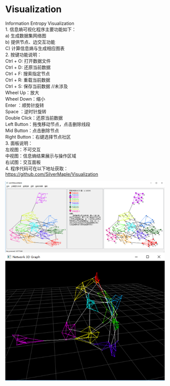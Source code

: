 # Visualization
Information Entropy Visualization  
    1.	信息熵可视化程序主要功能如下：  
    a)	生成数据集网络图  
    b)	提供节点、边交互功能  
    C)	计算信息熵与生成相应图表  
    2. 按键功能说明：  
    Ctrl   +   O: 打开数据文件   
    Ctrl   +   D: 还原当前数据  
    Ctrl   +   F: 搜索指定节点  
    Ctrl   +   R: 重载当前数据  
    Ctrl   +   S: 保存当前数据 //未涉及  
    Wheel   Up：放大  
    Wheel Down：缩小  
    Enter       ：顺势针旋转  
    Space       ：逆时针旋转  
    Double Click：还原当前数据  
    Left  Button：拖曳移动节点，点击删除线段  
    Mid   Button：点击删除节点  
    Right Button：右键选择节点社区  
    3. 面板说明：  
    左视图：不可交互  
    中视图：信息熵结果展示与操作区域  
    右试图：交互面板  
    4. 程序代码可在以下地址获取：  
    https://github.com/SilverMaple/Visualization  
      
![Image 1](https://github.com/SilverMaple/Visualization/blob/master/c_plus/UI_1.png)
![Image 2](https://github.com/SilverMaple/Visualization/blob/master/c_plus/UI_2.png)
